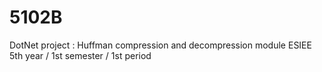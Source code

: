 # 5102B
DotNet project : Huffman compression and decompression module
ESIEE 5th year / 1st semester / 1st period

